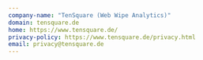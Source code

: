 ```yaml
---
company-name: "TenSquare (Web Wipe Analytics)"
domain: tensquare.de
home: https://www.tensquare.de/
privacy-policy: https://www.tensquare.de/privacy.html
email: privacy@tensquare.de
---
```




